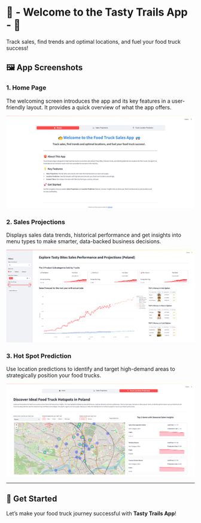 # 🌮 - Welcome to the Tasty Trails App - 🚐

Track sales, find trends and optimal locations, and fuel your food truck success!

## 🖼️ App Screenshots

### 1. **Home Page**  
The welcoming screen introduces the app and its key features in a user-friendly layout. It provides a quick overview of what the app offers.  

![Home Page](home.png)

### 2. **Sales Projections**  
Displays sales data trends, historical performance and get insights into menu types to make smarter, data-backed business decisions.

![Sales Projections](sales_projections.png)

### 3. **Hot Spot Prediction**  
Use location predictions to identify and target high-demand areas to strategically position your food trucks.

![Hot Spot Prediction](truck_location_prediction.png)

---

## 🚀 Get Started

Let’s make your food truck journey successful with **Tasty Trails App**!
